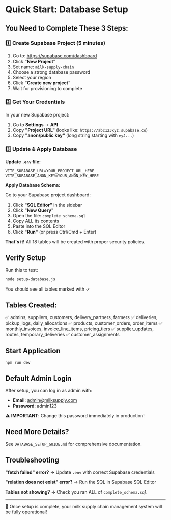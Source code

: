 # Quick Start: Database Setup

## You Need to Complete These 3 Steps:

### 1️⃣  Create Supabase Project (5 minutes)

1. Go to: https://supabase.com/dashboard
2. Click **"New Project"**
3. Set name: `milk-supply-chain`
4. Choose a strong database password
5. Select your region
6. Click **"Create new project"**
7. Wait for provisioning to complete

### 2️⃣  Get Your Credentials

In your new Supabase project:

1. Go to **Settings** → **API**
2. Copy **"Project URL"** (looks like: `https://abc123xyz.supabase.co`)
3. Copy **"anon/public key"** (long string starting with `eyJ...`)

### 3️⃣  Update & Apply Database

**Update `.env` file:**
```env
VITE_SUPABASE_URL=YOUR_PROJECT_URL_HERE
VITE_SUPABASE_ANON_KEY=YOUR_ANON_KEY_HERE
```

**Apply Database Schema:**

Go to your Supabase project dashboard:
1. Click **"SQL Editor"** in the sidebar
2. Click **"New Query"**
3. Open the file: `complete_schema.sql`
4. Copy ALL its contents
5. Paste into the SQL Editor
6. Click **"Run"** (or press Ctrl/Cmd + Enter)

**That's it!** All 18 tables will be created with proper security policies.

## Verify Setup

Run this to test:
```bash
node setup-database.js
```

You should see all tables marked with ✓

## Tables Created:

✅ admins, suppliers, customers, delivery_partners, farmers
✅ deliveries, pickup_logs, daily_allocations
✅ products, customer_orders, order_items
✅ monthly_invoices, invoice_line_items, pricing_tiers
✅ supplier_updates, routes, temporary_deliveries
✅ customer_assignments

## Start Application

```bash
npm run dev
```

## Default Admin Login

After setup, you can log in as admin with:
- **Email**: admin@milksupply.com
- **Password**: admin123

⚠️ **IMPORTANT**: Change this password immediately in production!

## Need More Details?

See `DATABASE_SETUP_GUIDE.md` for comprehensive documentation.

## Troubleshooting

**"fetch failed" error?**
→ Update `.env` with correct Supabase credentials

**"relation does not exist" error?**
→ Run the SQL in Supabase SQL Editor

**Tables not showing?**
→ Check you ran ALL of `complete_schema.sql`

---

🎉 Once setup is complete, your milk supply chain management system will be fully operational!
